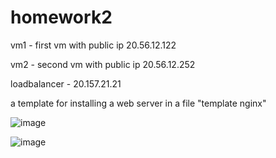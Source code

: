 # homework2
vm1 - first vm with public ip 20.56.12.122

vm2  - second vm with public ip 20.56.12.252

loadbalancer - 20.157.21.21

a template for installing a web server in a file "template nginx"

![image](https://user-images.githubusercontent.com/117667360/206907941-9dec8603-869f-403a-b3dc-7acd78a5434a.png)

![image](https://user-images.githubusercontent.com/117667360/206907981-06712175-02c6-4d3d-860f-a820b3704b81.png)

